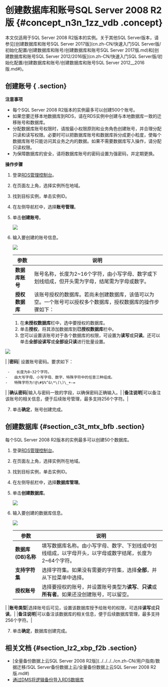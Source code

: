 # 创建数据库和账号SQL Server 2008 R2版 {#concept_n3n_1zz_vdb .concept}

本文仅适用于SQL Server 2008 R2版本的实例。关于其他SQL Server版本，请参见[创建数据库和账号SQL Server 2017版](cn.zh-CN/快速入门SQL Server版/初始化配置/创建数据库和账号/创建数据库和账号SQL Server 2017版.md)和[创建数据库和账号SQL Server 2012/2016版](cn.zh-CN/快速入门SQL Server版/初始化配置/创建数据库和账号/创建数据库和账号SQL Server 2012__2016版.md#)。

## 创建账号 { .section}

**注意事项**

-   每个SQL Server 2008 R2版本的实例最多可以创建500个账号。
-   如果您要迁移本地数据库到RDS，请在RDS实例中创建与本地数据库一致的迁移账号和数据库。
-   分配数据库账号权限时，请按最小权限原则和业务角色创建账号，并合理分配只读和读写权限。必要时可以把数据库账号和数据库拆分成更小粒度，使每个数据库账号只能访问其业务之内的数据。如果不需要数据库写入操作，请分配只读权限。
-   为保障数据库的安全，请将数据库账号的密码设置为强密码，并定期更换。

**操作步骤**

1.  登录[RDS管理控制台](https://rds.console.aliyun.com/)。
2.  在页面左上角，选择实例所在地域。
3.  找到目标实例，单击实例ID。
4.  在左侧导航栏中，选择**账号管理**。
5.  单击**创建账号**。

    ![](http://static-aliyun-doc.oss-cn-hangzhou.aliyuncs.com/assets/img/7838/15434844102761_zh-CN.png)

6.  输入要创建的账号信息。

    ![](http://static-aliyun-doc.oss-cn-hangzhou.aliyuncs.com/assets/img/7838/15434844102762_zh-CN.png)

    |参数|说明|
    |--|--|
    |**数据库账号**|账号名称，长度为2~16个字符，由小写字母、数字或下划线组成，但开头需为字母，结尾需为字母或数字。|
    |**授权数据库**|该账号授权的数据库。若尚未创建数据库，该值可以为空。一个账号可以授权多个数据库，授权数据库的操作步骤如下：

    1.  在**未授权数据库**栏中，选中要授权的数据库。
    2.  单击**授权**，将其添加数据库到**已授权数据库**栏中。
    3.  您可以设置该账号对于各个数据库的权限，可设置为**读写**或**只读**。还可以单击**全部设读写**或**全部设只读**进行批量设置。

![](http://static-aliyun-doc.oss-cn-hangzhou.aliyuncs.com/assets/img/7838/15434844102763_zh-CN.png)

|
    |**密码**| 设置账号密码。要求如下：

     -   长度为8~32个字符。
    -   由大写字母、小写字母、数字、特殊字符中的任意三种组成。
    -   特殊字符为!@\#$%^&\*\(\)\_+-=
 |
    |**确认密码**|输入与密码一致的字段，以确保密码正确输入。|
    |**备注说明**|可以备注该账号的相关信息，便于后续账号管理，最多支持256个字符。|

7.  单击**确定**，账号创建完成。

## 创建数据库 {#section_c3t_mtx_bfb .section}

每个SQL Server 2008 R2版本的实例最多可以创建50个数据库。

1.  登录[RDS管理控制台](https://rds.console.aliyun.com/)。
2.  在页面左上角，选择实例所在地域。
3.  找到目标实例，单击实例ID。
4.  在左侧导航栏中，选择**数据库管理**。
5.  单击**创建数据库**。

    ![](http://static-aliyun-doc.oss-cn-hangzhou.aliyuncs.com/assets/img/7838/15434844102764_zh-CN.png)

6.  输入要创建的数据库信息。

    ![](http://static-aliyun-doc.oss-cn-hangzhou.aliyuncs.com/assets/img/7838/15434844102765_zh-CN.png)

    |参数|说明|
    |--|--|
    |**数据库\(DB\)名称**|填写数据库名称。由小写字母、数字、下划线或中划线组成，以字母开头，以字母或数字结尾，长度为2~64个字符。|
    |**支持字符集**|选择字符集。如果没有需要的字符集，选择**全部**，并从下拉菜单中选择。|
    |**授权账号**|选择要授权的账号，并设置账号类型为**读写**、**只读**或**所有者**。如果还没创建账号，可以留空。

|
    |**账号类型**|选择账号后可见，设置该数据库授予给账号的权限，可选择**读写**或**只读**。|
    |**备注说明**|可以备注该数据库的相关信息，便于后续数据库管理，最多支持256个字符。|

7.  单击**确定**，数据库创建完成。

## 相关文档 {#section_lz2_xbp_f2b .section}

-   [全量备份数据上云SQL Server 2008 R2版](../../../../cn.zh-CN/用户指南/数据迁移/SQL Server备份数据上云/全量备份数据上云SQL Server 2008 R2版.md#)
-   [通过DMS将逻辑备份导入RDS数据库](http://help.aliyun-inc.com/dochelp/~~65567~~)

